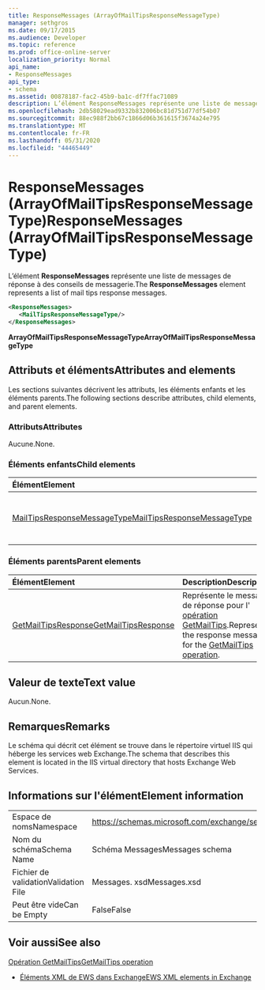 ```yaml
---
title: ResponseMessages (ArrayOfMailTipsResponseMessageType)
manager: sethgros
ms.date: 09/17/2015
ms.audience: Developer
ms.topic: reference
ms.prod: office-online-server
localization_priority: Normal
api_name:
- ResponseMessages
api_type:
- schema
ms.assetid: 00878187-fac2-45b9-ba1c-df7ffac71089
description: L’élément ResponseMessages représente une liste de messages de réponse à des conseils de messagerie.
ms.openlocfilehash: 2db58029ead9332b832006bc81d751d77df54b07
ms.sourcegitcommit: 88ec988f2bb67c1866d06b361615f3674a24e795
ms.translationtype: MT
ms.contentlocale: fr-FR
ms.lasthandoff: 05/31/2020
ms.locfileid: "44465449"
---
```

# <a name="responsemessages-arrayofmailtipsresponsemessagetype"></a><span data-ttu-id="1f557-103">ResponseMessages (ArrayOfMailTipsResponseMessageType)</span><span class="sxs-lookup"><span data-stu-id="1f557-103">ResponseMessages (ArrayOfMailTipsResponseMessageType)</span></span>

<span data-ttu-id="1f557-104">L’élément **ResponseMessages** représente une liste de messages de réponse à des conseils de messagerie.</span><span class="sxs-lookup"><span data-stu-id="1f557-104">The **ResponseMessages** element represents a list of mail tips response messages.</span></span> 
  
```XML
<ResponseMessages>
   <MailTipsResponseMessageType/>
</ResponseMessages>
```

 <span data-ttu-id="1f557-105">**ArrayOfMailTipsResponseMessageType**</span><span class="sxs-lookup"><span data-stu-id="1f557-105">**ArrayOfMailTipsResponseMessageType**</span></span>
## <a name="attributes-and-elements"></a><span data-ttu-id="1f557-106">Attributs et éléments</span><span class="sxs-lookup"><span data-stu-id="1f557-106">Attributes and elements</span></span>

<span data-ttu-id="1f557-107">Les sections suivantes décrivent les attributs, les éléments enfants et les éléments parents.</span><span class="sxs-lookup"><span data-stu-id="1f557-107">The following sections describe attributes, child elements, and parent elements.</span></span>
  
### <a name="attributes"></a><span data-ttu-id="1f557-108">Attributs</span><span class="sxs-lookup"><span data-stu-id="1f557-108">Attributes</span></span>

<span data-ttu-id="1f557-109">Aucune.</span><span class="sxs-lookup"><span data-stu-id="1f557-109">None.</span></span>
  
### <a name="child-elements"></a><span data-ttu-id="1f557-110">Éléments enfants</span><span class="sxs-lookup"><span data-stu-id="1f557-110">Child elements</span></span>

|<span data-ttu-id="1f557-111">**Élément**</span><span class="sxs-lookup"><span data-stu-id="1f557-111">**Element**</span></span>|<span data-ttu-id="1f557-112">**Description**</span><span class="sxs-lookup"><span data-stu-id="1f557-112">**Description**</span></span>|
|:-----|:-----|
|[<span data-ttu-id="1f557-113">MailTipsResponseMessageType</span><span class="sxs-lookup"><span data-stu-id="1f557-113">MailTipsResponseMessageType</span></span>](mailtipsresponsemessagetype.md) <br/> |<span data-ttu-id="1f557-114">Représente les paramètres des conseils de messagerie.</span><span class="sxs-lookup"><span data-stu-id="1f557-114">Represents mail tips settings.</span></span>  <br/> |
   
### <a name="parent-elements"></a><span data-ttu-id="1f557-115">Éléments parents</span><span class="sxs-lookup"><span data-stu-id="1f557-115">Parent elements</span></span>

|<span data-ttu-id="1f557-116">**Élément**</span><span class="sxs-lookup"><span data-stu-id="1f557-116">**Element**</span></span>|<span data-ttu-id="1f557-117">**Description**</span><span class="sxs-lookup"><span data-stu-id="1f557-117">**Description**</span></span>|
|:-----|:-----|
|[<span data-ttu-id="1f557-118">GetMailTipsResponse</span><span class="sxs-lookup"><span data-stu-id="1f557-118">GetMailTipsResponse</span></span>](getmailtipsresponse.md) <br/> |<span data-ttu-id="1f557-119">Représente le message de réponse pour l' [opération GetMailTips](getmailtips-operation.md).</span><span class="sxs-lookup"><span data-stu-id="1f557-119">Represents the response message for the [GetMailTips operation](getmailtips-operation.md).</span></span>  <br/> |
   
## <a name="text-value"></a><span data-ttu-id="1f557-120">Valeur de texte</span><span class="sxs-lookup"><span data-stu-id="1f557-120">Text value</span></span>

<span data-ttu-id="1f557-121">Aucun.</span><span class="sxs-lookup"><span data-stu-id="1f557-121">None.</span></span>
  
## <a name="remarks"></a><span data-ttu-id="1f557-122">Remarques</span><span class="sxs-lookup"><span data-stu-id="1f557-122">Remarks</span></span>

<span data-ttu-id="1f557-123">Le schéma qui décrit cet élément se trouve dans le répertoire virtuel IIS qui héberge les services web Exchange.</span><span class="sxs-lookup"><span data-stu-id="1f557-123">The schema that describes this element is located in the IIS virtual directory that hosts Exchange Web Services.</span></span>
  
## <a name="element-information"></a><span data-ttu-id="1f557-124">Informations sur l'élément</span><span class="sxs-lookup"><span data-stu-id="1f557-124">Element information</span></span>

|||
|:-----|:-----|
|<span data-ttu-id="1f557-125">Espace de noms</span><span class="sxs-lookup"><span data-stu-id="1f557-125">Namespace</span></span>  <br/> |https://schemas.microsoft.com/exchange/services/2006/messages  <br/> |
|<span data-ttu-id="1f557-126">Nom du schéma</span><span class="sxs-lookup"><span data-stu-id="1f557-126">Schema Name</span></span>  <br/> |<span data-ttu-id="1f557-127">Schéma Messages</span><span class="sxs-lookup"><span data-stu-id="1f557-127">Messages schema</span></span>  <br/> |
|<span data-ttu-id="1f557-128">Fichier de validation</span><span class="sxs-lookup"><span data-stu-id="1f557-128">Validation File</span></span>  <br/> |<span data-ttu-id="1f557-129">Messages. xsd</span><span class="sxs-lookup"><span data-stu-id="1f557-129">Messages.xsd</span></span>  <br/> |
|<span data-ttu-id="1f557-130">Peut être vide</span><span class="sxs-lookup"><span data-stu-id="1f557-130">Can be Empty</span></span>  <br/> |<span data-ttu-id="1f557-131">False</span><span class="sxs-lookup"><span data-stu-id="1f557-131">False</span></span>  <br/> |
   
## <a name="see-also"></a><span data-ttu-id="1f557-132">Voir aussi</span><span class="sxs-lookup"><span data-stu-id="1f557-132">See also</span></span>



[<span data-ttu-id="1f557-133">Opération GetMailTips</span><span class="sxs-lookup"><span data-stu-id="1f557-133">GetMailTips operation</span></span>](getmailtips-operation.md)


- [<span data-ttu-id="1f557-134">Éléments XML de EWS dans Exchange</span><span class="sxs-lookup"><span data-stu-id="1f557-134">EWS XML elements in Exchange</span></span>](ews-xml-elements-in-exchange.md)

